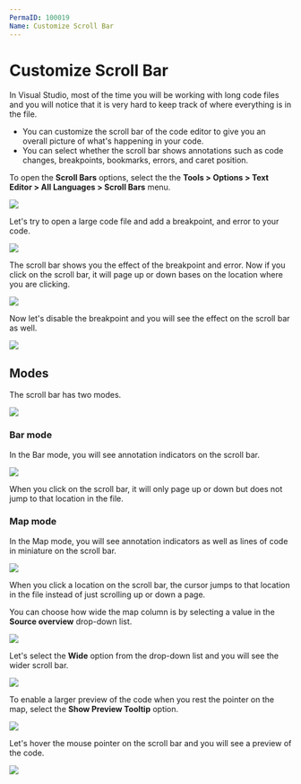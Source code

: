 ```yaml
---
PermaID: 100019
Name: Customize Scroll Bar
---
```


# Customize Scroll Bar

In Visual Studio, most of the time you will be working with long code files and you will notice that it is very hard to keep track of where everything is in the file. 

 - You can customize the scroll bar of the code editor to give you an overall picture of what's happening in your code.
 - You can select whether the scroll bar shows annotations such as code changes, breakpoints, bookmarks, errors, and caret position.

To open the **Scroll Bars** options, select the the **Tools > Options > Text Editor > All Languages > Scroll Bars** menu.

<img src="images/customize-scroll-bar-1.png">

Let's try to open a large code file and add a breakpoint, and error to your code. 

<img src="images/customize-scroll-bar-2.png">

The scroll bar shows you the effect of the breakpoint and error. Now if you click on the scroll bar, it will page up or down bases on the location where you are clicking.

<img src="images/customize-scroll-bar-3.png">

Now let's disable the breakpoint and you will see the effect on the scroll bar as well.

<img src="images/customize-scroll-bar-4.png">

## Modes

The scroll bar has two modes.

<img src="images/customize-scroll-bar-5.png">

### Bar mode

In the Bar mode, you will see annotation indicators on the scroll bar. 

<img src="images/customize-scroll-bar-3.png">

When you click on the scroll bar, it will only page up or down but does not jump to that location in the file.

### Map mode

In the Map mode, you will see annotation indicators as well as lines of code in miniature on the scroll bar. 

<img src="images/customize-scroll-bar-6.png">

When you click a location on the scroll bar, the cursor jumps to that location in the file instead of just scrolling up or down a page.

You can choose how wide the map column is by selecting a value in the **Source overview** drop-down list. 

<img src="images/customize-scroll-bar-7.png">

Let's select the **Wide** option from the drop-down list and you will see the wider scroll bar.

<img src="images/customize-scroll-bar-8.png">

To enable a larger preview of the code when you rest the pointer on the map, select the **Show Preview Tooltip** option. 

<img src="images/customize-scroll-bar-9.png">

Let's hover the mouse pointer on the scroll bar and you will see a preview of the code.

<img src="images/customize-scroll-bar-9.png">


